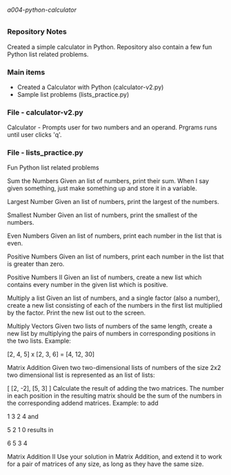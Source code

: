 ###### a004-python-calculator

###  Repository Notes
Created a simple calculator in Python. Repository also contain a few fun Python list related problems.

###  Main items
* Created a Calculator with Python (calculator-v2.py)
* Sample list problems (lists_practice.py)

###  File - calculator-v2.py
Calculator - Prompts user for two numbers and an operand. Prgrams runs until user clicks 'q'.

###  File - lists_practice.py
Fun Python list related problems

Sum the Numbers
Given an list of numbers, print their sum. When I say given something, just make something up and store it in a variable.

Largest Number
Given an list of numbers, print the largest of the numbers.

Smallest Number
Given an list of numbers, print the smallest of the numbers.

Even Numbers
Given an list of numbers, print each number in the list that is even.

Positive Numbers
Given an list of numbers, print each number in the list that is greater than zero.

Positive Numbers II
Given an list of numbers, create a new list which contains every number in the given list which is positive.

Multiply a list
Given an list of numbers, and a single factor (also a number), create a new list consisting of each of the numbers in the first list multiplied by the factor. Print the new list out to the screen.

Multiply Vectors
Given two lists of numbers of the same length, create a new list by multiplying the pairs of numbers in corresponding positions in the two lists. Example:

[2, 4, 5] x [2, 3, 6] = [4, 12, 30]

Matrix Addition
Given two two-dimensional lists of numbers of the size 2x2 two dimensional list is represented as an list of lists:

[ [2, -2],
  [5, 3] ]
Calculate the result of adding the two matrices. The number in each position in the resulting matrix should be the sum of the numbers in the corresponding addend matrices. Example: to add

1 3
2 4
and

5 2
1 0
results in

6 5
3 4

Matrix Addition II
Use your solution in Matrix Addition, and extend it to work for a pair of matrices of any size, as long as they have the same size.
